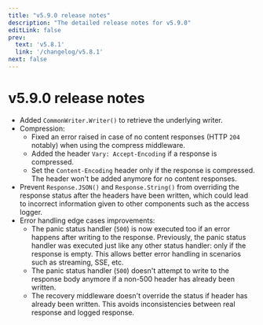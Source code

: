 ```yaml
---
title: "v5.9.0 release notes"
description: "The detailed release notes for v5.9.0"
editLink: false
prev:
  text: 'v5.8.1'
  link: '/changelog/v5.8.1'
next: false
---
```


# v5.9.0 release notes

- Added `CommonWriter.Writer()` to retrieve the underlying writer.
- Compression:
  - Fixed an error raised in case of no content responses (HTTP `204` notably) when using the compress middleware.
  - Added the header `Vary: Accept-Encoding` if a response is compressed.
  - Set the `Content-Encoding` header only if the response is compressed. The header won't be added anymore for no content responses.
- Prevent `Response.JSON()` and `Response.String()` from overriding the response status after the headers have been written, which could lead to incorrect information given to other components such as the access logger.
- Error handling edge cases improvements:
  - The panic status handler (`500`) is now executed too if an error happens after writing to the response. Previously, the panic status handler was executed just like any other status handler: only if the response is empty. This allows better error handling in scenarios such as streaming, SSE, etc.
  - The panic status handler (`500`) doesn't attempt to write to the response body anymore if a non-500 header has already been written.
  - The recovery middleware doesn't override the status if header has already been written. This avoids inconsistencies between real response and logged response.